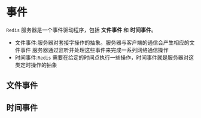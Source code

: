 
#  事件
`Redis` 服务器是一个事件驱动程序，包括 **文件事件** 和 **时间事件**。
* 文件事件:服务器对套接字操作的抽象。服务器与客户端的通信会产生相应的文件事件
  服务器通过监听并处理这些事件来完成一系列网络通信操作
* 时间事件:`Redis` 需要在给定的时间点执行一些操作，时间事件就是服务器对这类定时操作的抽象

## 文件事件



##  时间事件











